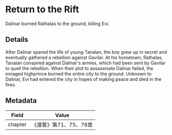 # Return to the Rift
Dalinar burned Rathalas to the ground, killing Evi.

## Details
After Dalinar spared the life of young Tanalan, the boy grew up in secret and eventually gathered a rebellion against Gavilar. At his hometown, Rathalas, Tanalan conspired against Dalinar's armies, which had been sent by Gavilar to quell the rebellion. When their plot to assassinate Dalinar failed, the enraged highprince burned the entire city to the ground. Unknown to Dalinar, Evi had entered the city in hopes of making peace and died in the fires.

## Metadata
| Field | Value |
| ----- | ----- |
| chapter | 《渡誓》第71、75、76章 |
